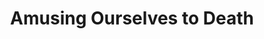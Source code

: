 ---
title: "Amusing Ourselves to Death"
slug: "amusing-ourselves-to-death"
subtitle: ""
publisher: "Penguin"
published: "1986"
asin: "014303653X"
authors: 
  - neil-postman
started: "2009-11-04"
start_year: "2009"
finished: "2009-11-04"
---